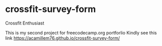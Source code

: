 # crossfit-survey-form
Crossfit Enthusiast

This is my second project for freecodecamp.org portforlio
Kindly see this link https://acamillem76.github.io/crossfit-survey-form/
